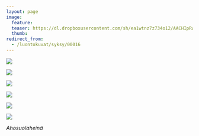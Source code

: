 ```yaml
---
layout: page
image:
  feature:
  teaser: https://dl.dropboxusercontent.com/sh/ea1wtnz7z734o12/AACHIpRwyhk3oTAXkJMZCsOSa/luontokuvat/syksy/2/DS35725-245px.jpg
  thumb:
redirect_from:
  - /luontokuvat/syksy/00016
---
```


[![](https://dl.dropboxusercontent.com/sh/ea1wtnz7z734o12/AAAUog6H8Zj40v-dJ_USJxKYa/luontokuvat/syksy/2/DS35728-800px.jpg)](https://dl.dropboxusercontent.com/sh/ea1wtnz7z734o12/AABJqYiBhZMkTnj1DVvLKtsVa/luontokuvat/syksy/2/DS35728.jpg)

[![](https://dl.dropboxusercontent.com/sh/ea1wtnz7z734o12/AACA4MnjY3j6khcJZ_4galbpa/luontokuvat/syksy/2/DS35733-800px.jpg)](https://dl.dropboxusercontent.com/sh/ea1wtnz7z734o12/AADOsWgkSje0IMvNKwjYlQA0a/luontokuvat/syksy/2/DS35733.jpg)

[![](https://dl.dropboxusercontent.com/sh/ea1wtnz7z734o12/AABoF84BGIQm7fL9aCni6aNHa/luontokuvat/syksy/2/DS35735-800px.jpg)](https://dl.dropboxusercontent.com/sh/ea1wtnz7z734o12/AABZ2vm6WUXXcNkCoVMaeexha/luontokuvat/syksy/2/DS35735.jpg)

[![](https://dl.dropboxusercontent.com/sh/ea1wtnz7z734o12/AABMpA1be6vfFRuYjptt4X_Wa/luontokuvat/syksy/2/DS35736-800px.jpg)](https://dl.dropboxusercontent.com/sh/ea1wtnz7z734o12/AAAIpIZ6DhZSUr3mcf3uibC6a/luontokuvat/syksy/2/DS35736.jpg)

[![](https://dl.dropboxusercontent.com/sh/ea1wtnz7z734o12/AAAOJHucwAyK0WnOQhJ96aTQa/luontokuvat/syksy/2/DS35727-800px.jpg)](https://dl.dropboxusercontent.com/sh/ea1wtnz7z734o12/AACftD6UqSRl9TLuM6Bq_ffPa/luontokuvat/syksy/2/DS35727.jpg)

[![](https://dl.dropboxusercontent.com/sh/ea1wtnz7z734o12/AAA_GxlRMyHh9Fn-EX_fCFDLa/luontokuvat/syksy/2/DS35725-800px.jpg)](https://dl.dropboxusercontent.com/sh/ea1wtnz7z734o12/AABhwSOtPylukSgjqZRQx-Eka/luontokuvat/syksy/2/DS35725.jpg)

*Ahosuolaheinä*
